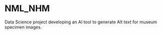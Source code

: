 # NML_NHM
Data Science project developing an AI tool to generate Alt text for museum specimen images.
